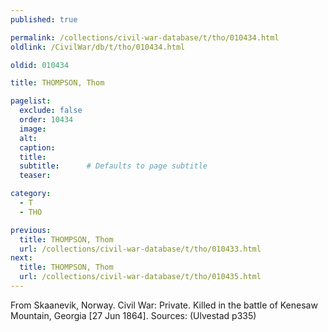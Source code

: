 ```yaml
---
published: true

permalink: /collections/civil-war-database/t/tho/010434.html
oldlink: /CivilWar/db/t/tho/010434.html

oldid: 010434

title: THOMPSON, Thom

pagelist:
  exclude: false
  order: 10434
  image: 
  alt:
  caption:
  title:
  subtitle:      # Defaults to page subtitle
  teaser:

category: 
  - T 
  - THO

previous:
  title: THOMPSON, Thom
  url: /collections/civil-war-database/t/tho/010433.html  
next:
  title: THOMPSON, Thom
  url: /collections/civil-war-database/t/tho/010435.html   
---
```

From Skaanevik, Norway. Civil War: Private. Killed in the battle of Kenesaw Mountain, Georgia [27 Jun 1864]. Sources: (Ulvestad p335)